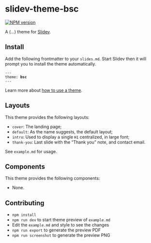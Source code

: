 # slidev-theme-bsc

[![NPM version](https://img.shields.io/npm/v/slidev-theme-bsc?color=3AB9D4&label=)](https://www.npmjs.com/package/slidev-theme-bsc)

A (...) theme for [Slidev](https://github.com/slidevjs/slidev).

<!--
  Learn more about how to write a theme:
  https://sli.dev/themes/write-a-theme.html
--->

<!--
  run `npm run dev` to check out the slides for more details of how to start writing a theme
-->

<!--
  Put some screenshots here to demonstrate your theme

  Live demo: [...]
-->

## Install

Add the following frontmatter to your `slides.md`. Start Slidev then it will prompt you to install the theme automatically.

<pre><code>---
theme: <b>bsc</b>
---</code></pre>

Learn more about [how to use a theme](https://sli.dev/themes/use).

## Layouts

This theme provides the following layouts:

- `cover`: The landing page;
- `default`: As the name suggests, the default layout;
- `intro`: Used to display a single `H1` centralized, in large font;
- `thank-you`: Last slide with the “Thank you” note, and contact email.

See `example.md` for usage.

## Components

This theme provides the following components:

- None.

## Contributing

- `npm install`
- `npm run dev` to start theme preview of `example.md`
- Edit the `example.md` and style to see the changes
- `npm run export` to generate the preview PDF
- `npm run screenshot` to generate the preview PNG
